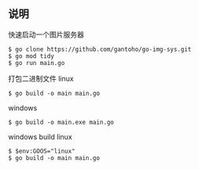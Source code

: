 ## 说明
快速启动一个图片服务器

```shell
$ go clone https://github.com/gantoho/go-img-sys.git
$ go mod tidy
$ go run main.go
```

打包二进制文件
linux
```shell
$ go build -o main main.go
```

windows
```shell
$ go build -o main.exe main.go
```

windows build linux
```shell
$ $env:GOOS="linux"
$ go build -o main main.go
```